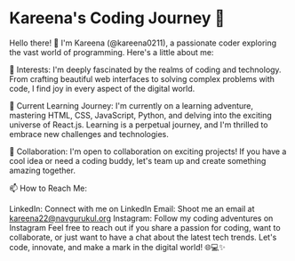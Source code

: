 # Kareena's Coding Journey 🚀

Hello there! 👋 I'm Kareena (@kareena0211), a passionate coder exploring the vast world of programming. Here's a little about me:

👀 Interests: I'm deeply fascinated by the realms of coding and technology. From crafting beautiful web interfaces to solving complex problems with code, I find joy in every aspect of the digital world.

🌱 Current Learning Journey: I'm currently on a learning adventure, mastering HTML, CSS, JavaScript, Python, and delving into the exciting universe of React.js. Learning is a perpetual journey, and I'm thrilled to embrace new challenges and technologies.

💞️ Collaboration: I'm open to collaboration on exciting projects! If you have a cool idea or need a coding buddy, let's team up and create something amazing together.

📫 How to Reach Me:

LinkedIn: Connect with me on LinkedIn
Email: Shoot me an email at kareena22@navgurukul.org
Instagram: Follow my coding adventures on Instagram
Feel free to reach out if you share a passion for coding, want to collaborate, or just want to have a chat about the latest tech trends. Let's code, innovate, and make a mark in the digital world! 🌐💻✨





